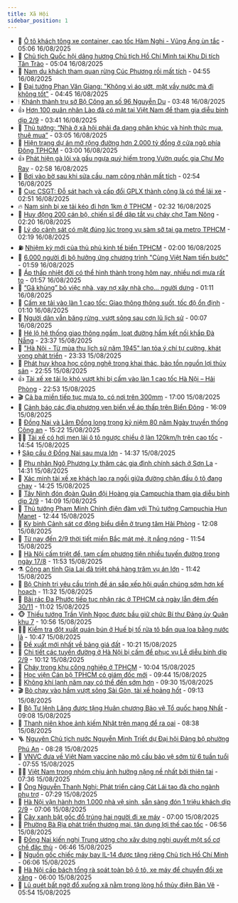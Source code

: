 ```yaml
---
title: Xã Hội
sidebar_position: 1
---
```


<!-- dantri-xa-hoi:START -->
- 🫣 [Ô tô khách tông xe container, cao tốc Hàm Nghi - Vũng Áng ùn tắc](https://dantri.com.vn/xa-hoi/o-to-khach-tong-xe-container-cao-toc-ham-nghi-vung-ang-un-tac-20250816112057013.htm) - 05:06 16/08/2025
- 💼 [Chủ tịch Quốc hội dâng hương Chủ tịch Hồ Chí Minh tại Khu Di tích Tân Trào](https://dantri.com.vn/xa-hoi/chu-tich-quoc-hoi-dang-huong-chu-tich-ho-chi-minh-tai-khu-di-tich-tan-trao-20250816103614873.htm) - 05:04 16/08/2025
- 🎊 [Nam du khách tham quan rừng Cúc Phương rồi mất tích](https://dantri.com.vn/xa-hoi/nam-du-khach-tham-quan-rung-cuc-phuong-roi-mat-tich-20250816114714562.htm) - 04:55 16/08/2025
- 🙉 [Đại tướng Phan Văn Giang: &quot;Không vì áo ướt, mặt vầy nước mà đi không tốt&quot;](https://dantri.com.vn/xa-hoi/dai-tuong-phan-van-giang-khong-vi-ao-uot-mat-vay-nuoc-ma-di-khong-tot-20250816113656254.htm) - 04:45 16/08/2025
- 🕯 [Khánh thành trụ sở Bộ Công an số 96 Nguyễn Du](https://dantri.com.vn/xa-hoi/khanh-thanh-tru-so-bo-cong-an-so-96-nguyen-du-20250816103534348.htm) - 03:48 16/08/2025
- 👍 [Hơn 100 quân nhân Lào đã có mặt tại Việt Nam để tham gia diễu binh dịp 2/9](https://dantri.com.vn/xa-hoi/hon-100-quan-nhan-lao-da-co-mat-tai-viet-nam-de-tham-gia-dieu-binh-dip-29-20250816101903741.htm) - 03:41 16/08/2025
- 🤖 [Thủ tướng: “Nhà ở xã hội phải đa dạng phân khúc và hình thức mua, thuê mua”](https://dantri.com.vn/xa-hoi/thu-tuong-nha-o-xa-hoi-phai-da-dang-phan-khuc-va-hinh-thuc-mua-thue-mua-20250816095643070.htm) - 03:05 16/08/2025
- 🙉 [Hiện trạng dự án mở rộng đường hơn 2.000 tỷ đồng ở cửa ngõ phía Đông TPHCM](https://dantri.com.vn/xa-hoi/hien-trang-du-an-mo-rong-duong-hon-2000-ty-dong-o-cua-ngo-phia-dong-tphcm-20250813202650706.htm) - 03:00 16/08/2025
- 👍 [Phát hiện gà lôi và gấu ngựa quý hiếm trong Vườn quốc gia Chư Mo Ray](https://dantri.com.vn/xa-hoi/phat-hien-ga-loi-va-gau-ngua-quy-hiem-trong-vuon-quoc-gia-chu-mo-ray-20250816092427617.htm) - 02:58 16/08/2025
- 🗽 [Bơi vào bờ sau khi sửa cầu, nam công nhân mất tích](https://dantri.com.vn/xa-hoi/boi-vao-bo-sau-khi-sua-cau-nam-cong-nhan-mat-tich-20250816084719386.htm) - 02:54 16/08/2025
- 🗽 [Cục CSGT: Đỗ sát hạch và cấp đổi GPLX thành công là có thể lái xe](https://dantri.com.vn/xa-hoi/cuc-csgt-do-sat-hach-va-cap-doi-gplx-thanh-cong-la-co-the-lai-xe-20250816093913153.htm) - 02:51 16/08/2025
- 🔥 [Nam sinh bị xe tải kéo đi hơn 1km ở TPHCM](https://dantri.com.vn/xa-hoi/nam-sinh-bi-xe-tai-keo-di-hon-1km-o-tphcm-20250816081414131.htm) - 02:32 16/08/2025
- 🦒 [Huy động 200 cán bộ, chiến sĩ để dập tắt vụ cháy chợ Tam Nông](https://dantri.com.vn/xa-hoi/huy-dong-200-can-bo-chien-si-de-dap-tat-vu-chay-cho-tam-nong-20250816084533965.htm) - 02:20 16/08/2025
- 🧐 [Lý do cảnh sát có mặt đúng lúc trong vụ sàm sỡ tại ga metro TPHCM](https://dantri.com.vn/xa-hoi/ly-do-canh-sat-co-mat-dung-luc-trong-vu-sam-so-tai-ga-metro-tphcm-20250816084312699.htm) - 02:19 16/08/2025
- ⛽️ [Nhiệm kỳ mới của thủ phủ kinh tế biển TPHCM](https://dantri.com.vn/xa-hoi/nhiem-ky-moi-cua-thu-phu-kinh-te-bien-tphcm-20250816072154592.htm) - 02:00 16/08/2025
- 🚀 [6.000 người đi bộ hưởng ứng chương trình &quot;Cùng Việt Nam tiến bước&quot;](https://dantri.com.vn/xa-hoi/6000-nguoi-di-bo-huong-ung-chuong-trinh-cung-viet-nam-tien-buoc-20250816084835881.htm) - 01:59 16/08/2025
- 🦒 [Áp thấp nhiệt đới có thể hình thành trong hôm nay, nhiều nơi mưa rất to](https://dantri.com.vn/xa-hoi/ap-thap-nhiet-doi-co-the-hinh-thanh-trong-hom-nay-nhieu-noi-mua-rat-to-20250816085058383.htm) - 01:57 16/08/2025
- 🦅 [“Gã khùng” bỏ việc nhà, vay nợ xây nhà cho… người dưng](https://dantri.com.vn/xa-hoi/ga-khung-bo-viec-nha-vay-no-xay-nha-cho-nguoi-dung-20250629092519515.htm) - 01:11 16/08/2025
- 🚀 [Cấm xe tải vào làn 1 cao tốc: Giao thông thông suốt, tốc độ ổn định](https://dantri.com.vn/xa-hoi/cam-xe-tai-vao-lan-1-cao-toc-giao-thong-thong-suot-toc-do-on-dinh-20250816073933647.htm) - 01:10 16/08/2025
- 🦅 [Người dân vẫn băng rừng, vượt sông sau cơn lũ lịch sử](https://dantri.com.vn/xa-hoi/nguoi-dan-van-bang-rung-vuot-song-sau-con-lu-lich-su-20250815132252173.htm) - 00:07 16/08/2025
- 🤠 [Hé lộ hệ thống giao thông ngầm, loạt đường hầm kết nối khắp Đà Nẵng](https://dantri.com.vn/xa-hoi/he-lo-he-thong-giao-thong-ngam-loat-duong-ham-ket-noi-khap-da-nang-20250815195212848.htm) - 23:37 15/08/2025
- 💄 [&quot;Hà Nội - Từ mùa thu lịch sử năm 1945&quot; lan tỏa ý chí tự cường, khát vọng phát triển](https://dantri.com.vn/xa-hoi/ha-noi-tu-mua-thu-lich-su-nam-1945-lan-toa-y-chi-tu-cuong-khat-vong-phat-trien-20250816063249555.htm) - 23:33 15/08/2025
- 🥷 [Phát huy khoa học công nghệ trong khai thác, bảo tồn nguồn lợi thủy sản](https://dantri.com.vn/xa-hoi/phat-huy-khoa-hoc-cong-nghe-trong-khai-thac-bao-ton-nguon-loi-thuy-san-20250815221543526.htm) - 22:55 15/08/2025
- 👍 [Tài xế xe tải lo khó vượt khi bị cấm vào làn 1 cao tốc Hà Nội – Hải Phòng](https://dantri.com.vn/xa-hoi/tai-xe-xe-tai-lo-kho-vuot-khi-bi-cam-vao-lan-1-cao-toc-ha-noi-hai-phong-20250816005242520.htm) - 22:53 15/08/2025
- 🎬 [Cả ba miền tiếp tục mưa to, có nơi trên 300mm](https://dantri.com.vn/xa-hoi/ca-ba-mien-tiep-tuc-mua-to-co-noi-tren-300mm-20250815174848229.htm) - 17:00 15/08/2025
- 🦒 [Cảnh báo các địa phương ven biển về áp thấp trên Biển Đông](https://dantri.com.vn/xa-hoi/canh-bao-cac-dia-phuong-ven-bien-ve-ap-thap-tren-bien-dong-20250815224911317.htm) - 16:09 15/08/2025
- 🌊 [Đồng Nai và Lâm Đồng long trọng kỷ niệm 80 năm Ngày truyền thống Công an](https://dantri.com.vn/xa-hoi/dong-nai-va-lam-dong-long-trong-ky-niem-80-nam-ngay-truyen-thong-cong-an-20250815203451541.htm) - 15:22 15/08/2025
- 🧑‍💻 [Tài xế có hơi men lái ô tô ngược chiều ở làn 120km/h trên cao tốc](https://dantri.com.vn/xa-hoi/tai-xe-co-hoi-men-lai-o-to-nguoc-chieu-o-lan-120kmh-tren-cao-toc-20250815214017153.htm) - 14:54 15/08/2025
- 🕴 [Sập cầu ở Đồng Nai sau mưa lớn](https://dantri.com.vn/xa-hoi/sap-cau-o-dong-nai-sau-mua-lon-20250815204406151.htm) - 14:37 15/08/2025
- 🤔 [Phu nhân Ngô Phương Ly thăm các gia đình chính sách ở Sơn La](https://dantri.com.vn/xa-hoi/phu-nhan-ngo-phuong-ly-tham-cac-gia-dinh-chinh-sach-o-son-la-20250815211117667.htm) - 14:31 15/08/2025
- 💄 [Xác minh tài xế xe khách lao ra ngồi giữa đường chặn đầu ô tô đang chạy](https://dantri.com.vn/xa-hoi/xac-minh-tai-xe-xe-khach-lao-ra-ngoi-giua-duong-chan-dau-o-to-dang-chay-20250815194421108.htm) - 14:25 15/08/2025
- 🧠 [Tây Ninh đón đoàn Quân đội Hoàng gia Campuchia tham gia diễu binh dịp 2/9](https://dantri.com.vn/xa-hoi/tay-ninh-don-doan-quan-doi-hoang-gia-campuchia-tham-gia-dieu-binh-dip-29-20250815204350909.htm) - 14:09 15/08/2025
- 🦣 [Thủ tướng Phạm Minh Chính điện đàm với Thủ tướng Campuchia Hun Manet](https://dantri.com.vn/xa-hoi/thu-tuong-pham-minh-chinh-dien-dam-voi-thu-tuong-campuchia-hun-manet-20250815194143700.htm) - 12:44 15/08/2025
- 💫 [Kỵ binh Cảnh sát cơ động biểu diễn ở trung tâm Hải Phòng](https://dantri.com.vn/xa-hoi/ky-binh-canh-sat-co-dong-bieu-dien-o-trung-tam-hai-phong-20250815183333237.htm) - 12:08 15/08/2025
- 🚀 [Từ nay đến 2/9 thời tiết miền Bắc mát mẻ, ít nắng nóng](https://dantri.com.vn/xa-hoi/tu-nay-den-29-thoi-tiet-mien-bac-mat-me-it-nang-nong-20250815173437511.htm) - 11:54 15/08/2025
- 🤔 [Hà Nội cấm triệt để, tạm cấm phương tiện nhiều tuyến đường trong ngày 17/8](https://dantri.com.vn/xa-hoi/ha-noi-cam-triet-de-tam-cam-phuong-tien-nhieu-tuyen-duong-trong-ngay-178-20250815182940970.htm) - 11:53 15/08/2025
- ⚗️ [Công an tỉnh Gia Lai đã triệt phá hàng trăm vụ án lớn](https://dantri.com.vn/xa-hoi/cong-an-tinh-gia-lai-da-triet-pha-hang-tram-vu-an-lon-20250815171447474.htm) - 11:42 15/08/2025
- 🫶 [Bộ Chính trị yêu cầu trình đề án sắp xếp hội quần chúng sớm hơn kế hoạch](https://dantri.com.vn/xa-hoi/bo-chinh-tri-yeu-cau-trinh-de-an-sap-xep-hoi-quan-chung-som-hon-ke-hoach-20250815181752561.htm) - 11:32 15/08/2025
- 🌮 [Bãi rác Đa Phước tiếp tục nhận rác ở TPHCM cả ngày lẫn đêm đến 30/11](https://dantri.com.vn/xa-hoi/bai-rac-da-phuoc-tiep-tuc-nhan-rac-o-tphcm-ca-ngay-lan-dem-den-3011-20250815173331330.htm) - 11:02 15/08/2025
- 🐵 [Thiếu tướng Trần Vinh Ngọc được bầu giữ chức Bí thư Đảng ủy Quân khu 7](https://dantri.com.vn/xa-hoi/thieu-tuong-tran-vinh-ngoc-duoc-bau-giu-chuc-bi-thu-dang-uy-quan-khu-7-20250814152909318.htm) - 10:56 15/08/2025
- 🧑‍🏫 [Kiểm tra đột xuất quán bún ở Huế bị tố rửa tô bẩn qua loa bằng nước lã](https://dantri.com.vn/xa-hoi/kiem-tra-dot-xuat-quan-bun-o-hue-bi-to-rua-to-ban-qua-loa-bang-nuoc-la-20250815171748043.htm) - 10:47 15/08/2025
- 💫 [Đề xuất mới nhất về bảng giá đất](https://dantri.com.vn/xa-hoi/de-xuat-moi-nhat-ve-bang-gia-dat-20250815170222825.htm) - 10:21 15/08/2025
- 🦩 [Chi tiết các tuyến đường ở Hà Nội bị cấm để phục vụ Lễ diễu binh dịp 2/9](https://dantri.com.vn/xa-hoi/chi-tiet-cac-tuyen-duong-o-ha-noi-bi-cam-de-phuc-vu-le-dieu-binh-dip-29-20250815165942150.htm) - 10:12 15/08/2025
- 🦄 [Cháy trong khu công nghiệp ở TPHCM](https://dantri.com.vn/xa-hoi/chay-trong-khu-cong-nghiep-o-tphcm-20250815151332143.htm) - 10:04 15/08/2025
- 💂 [Học viện Cán bộ TPHCM có giám đốc mới](https://dantri.com.vn/xa-hoi/hoc-vien-can-bo-tphcm-co-giam-doc-moi-20250815160632666.htm) - 09:44 15/08/2025
- 💄 [Không khí lạnh năm nay có thể đến sớm hơn](https://dantri.com.vn/xa-hoi/khong-khi-lanh-nam-nay-co-the-den-som-hon-20250815160606622.htm) - 09:30 15/08/2025
- 🎬 [Bò chạy vào hầm vượt sông Sài Gòn, tài xế hoảng hốt](https://dantri.com.vn/xa-hoi/bo-chay-vao-ham-vuot-song-sai-gon-tai-xe-hoang-hot-20250815160146018.htm) - 09:13 15/08/2025
- 👀 [Bộ Tư lệnh Lăng được tặng Huân chương Bảo vệ Tổ quốc hạng Nhất](https://dantri.com.vn/xa-hoi/bo-tu-lenh-lang-duoc-tang-huan-chuong-bao-ve-to-quoc-hang-nhat-20250815155333123.htm) - 09:08 15/08/2025
- 💃 [Thanh niên khoe ảnh kiếm Nhật trên mạng để ra oai](https://dantri.com.vn/xa-hoi/thanh-nien-khoe-anh-kiem-nhat-tren-mang-de-ra-oai-20250815151129576.htm) - 08:38 15/08/2025
- 🪜 [Nguyên Chủ tịch nước Nguyễn Minh Triết dự Đại hội Đảng bộ phường Phú An](https://dantri.com.vn/xa-hoi/nguyen-chu-tich-nuoc-nguyen-minh-triet-du-dai-hoi-dang-bo-phuong-phu-an-20250815143039860.htm) - 08:28 15/08/2025
- 📝 [VNVC đưa về Việt Nam vaccine não mô cầu bảo vệ sớm từ 6 tuần tuổi](https://dantri.com.vn/xa-hoi/vnvc-dua-ve-viet-nam-vaccine-nao-mo-cau-bao-ve-som-tu-6-tuan-tuoi-20250815143846646.htm) - 07:55 15/08/2025
- 🧑‍💻 [Việt Nam trong nhóm chịu ảnh hưởng nặng nề nhất bởi thiên tai](https://dantri.com.vn/xa-hoi/viet-nam-trong-nhom-chiu-anh-huong-nang-ne-nhat-boi-thien-tai-20250815142626091.htm) - 07:36 15/08/2025
- 👺 [Ông Nguyễn Thanh Nghị: Phát triển cảng Cát Lái tạo đà cho ngành phụ trợ](https://dantri.com.vn/xa-hoi/ong-nguyen-thanh-nghi-phat-trien-cang-cat-lai-tao-da-cho-nganh-phu-tro-20250815132950954.htm) - 07:29 15/08/2025
- 🌮 [Hà Nội vận hành hơn 1.000 nhà vệ sinh, sẵn sàng đón 1 triệu khách dịp 2/9](https://dantri.com.vn/xa-hoi/ha-noi-van-hanh-hon-1000-nha-ve-sinh-san-sang-don-1-trieu-khach-dip-29-20250815133644180.htm) - 07:06 15/08/2025
- 🤭 [Cây xanh bật gốc đổ trúng hai người đi xe máy](https://dantri.com.vn/xa-hoi/cay-xanh-bat-goc-do-trung-hai-nguoi-di-xe-may-20250815122518474.htm) - 07:00 15/08/2025
- 💪 [Phường Bà Rịa phát triển thương mại, tận dụng lợi thế cao tốc](https://dantri.com.vn/xa-hoi/phuong-ba-ria-phat-trien-thuong-mai-tan-dung-loi-the-cao-toc-20250815132222505.htm) - 06:56 15/08/2025
- 🧰 [Đồng Nai kiến nghị Trung ương cho xây dựng nghị quyết một số cơ chế đặc thù](https://dantri.com.vn/xa-hoi/dong-nai-kien-nghi-trung-uong-cho-xay-dung-nghi-quyet-mot-so-co-che-dac-thu-20250815114750200.htm) - 06:46 15/08/2025
- 🤡 [Nguồn gốc chiếc máy bay IL-14 được tặng riêng Chủ tịch Hồ Chí Minh](https://dantri.com.vn/xa-hoi/nguon-goc-chiec-may-bay-il-14-duoc-tang-rieng-chu-tich-ho-chi-minh-20250815125159495.htm) - 06:06 15/08/2025
- 🦆 [Hà Nội cấp bách tổng rà soát toàn bộ ô tô, xe máy để chuyển đổi xe xăng](https://dantri.com.vn/xa-hoi/ha-noi-cap-bach-tong-ra-soat-toan-bo-o-to-xe-may-de-chuyen-doi-xe-xang-20250815123152697.htm) - 06:00 15/08/2025
- 🦍 [Lũ quét bất ngờ đổ xuống xã nằm trong lòng hồ thủy điện Bản Vẽ](https://dantri.com.vn/xa-hoi/lu-quet-bat-ngo-do-xuong-xa-nam-trong-long-ho-thuy-dien-ban-ve-20250815121732948.htm) - 05:54 15/08/2025<!-- dantri-xa-hoi:END -->
